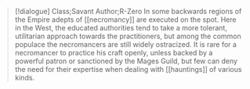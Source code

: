 >[!dialogue] Class;Savant Author;R-Zero
>In some backwards regions of the Empire adepts of [[necromancy]] are executed on the spot. Here in the West, the educated authorities tend to take a more tolerant, utilitarian approach towards the practitioners, but among the common populace the necromancers are still widely ostracized. It is rare for a necromancer to practice his craft openly, unless backed by a powerful patron or sanctioned by the Mages Guild, but few can deny the need for their expertise when dealing with [[hauntings]] of various kinds.
